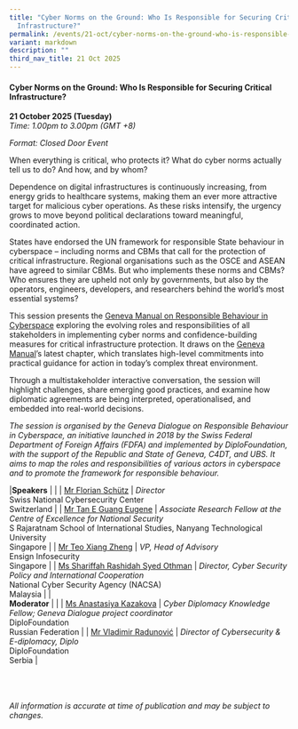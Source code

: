 ```yaml
---
title: "Cyber Norms on the Ground: Who Is Responsible for Securing Critical
  Infrastructure?"
permalink: /events/21-oct/cyber-norms-on-the-ground-who-is-responsible-for-securing-critical-infrastructure/
variant: markdown
description: ""
third_nav_title: 21 Oct 2025
---
```

#### **Cyber Norms on the Ground: Who Is Responsible for Securing Critical Infrastructure?**

**21 October 2025 (Tuesday)**  
*Time: 1.00pm to 3.00pm (GMT +8)*

*Format: Closed Door Event*

When everything is critical, who protects it? What do cyber norms actually tell us to do? And how, and by whom?

Dependence on digital infrastructures is continuously increasing, from energy grids to healthcare systems, making them an ever more attractive target for malicious cyber operations. As these risks intensify, the urgency grows to move beyond political declarations toward meaningful, coordinated action. 

States have endorsed the UN framework for responsible State behaviour in cyberspace – including norms and CBMs that call for the protection of critical infrastructure. Regional organisations such as the OSCE and ASEAN have agreed to similar CBMs. But who implements these norms and CBMs? Who ensures they are upheld not only by governments, but also by the operators, engineers, developers, and researchers behind the world’s most essential systems?

This session presents the [Geneva Manual on Responsible Behaviour in Cyberspace](https://genevadialogue.ch/geneva-manual/) exploring the evolving roles and responsibilities of all stakeholders in implementing cyber norms and confidence-building measures for critical infrastructure protection. It draws on the [Geneva Manual](https://genevadialogue.ch/geneva-manual/)’s latest chapter, which translates high-level commitments into practical guidance for action in today’s complex threat environment.

Through a multistakeholder interactive conversation, the session will highlight challenges, share emerging good practices, and examine how diplomatic agreements are being interpreted, operationalised, and embedded into real-world decisions.

*The session is organised by the Geneva Dialogue on Responsible Behaviour in Cyberspace, an initiative launched in 2018 by the Swiss Federal Department of Foreign Affairs (FDFA) and implemented by DiploFoundation, with the support of the Republic and State of Geneva, C4DT, and UBS. It aims to map the roles and responsibilities of various actors in cyberspace and to promote the framework for responsible behaviour.*

|**Speakers**          |                                                              |
| [Mr Florian Schütz](/speakers/mr-florian-schutz/)  | *Director* <br>Swiss National Cybersecurity Center<br>Switzerland      |
| [Mr Tan E Guang Eugene](/speakers/mr-tan-e-guang-eugene/)  | *Associate Research Fellow at the Centre of Excellence for National Security* <br>S Rajaratnam School of International Studies, Nanyang Technological University<br>Singapore      |
| [Mr Teo Xiang Zheng](/speakers/mr-teo-xiang-zheng/)  | *VP, Head of Advisory* <br>Ensign Infosecurity<br>Singapore      |
| [Ms Shariffah Rashidah Syed Othman](/speakers/ms-shariffah-rashidah-syed-othman/)  | *Director, Cyber Security Policy and International Cooperation* <br>National Cyber Security Agency (NACSA)<br>Malaysia      |
|<br>**Moderator**          |                                                              |
| [Ms Anastasiya Kazakova](/speakers/ms-anastasiya-kazakova/)  | *Cyber Diplomacy Knowledge Fellow; Geneva Dialogue project coordinator* <br>DiploFoundation<br>Russian Federation      |
| [Mr Vladimir Radunović](/speakers/mr-vladimir-radunovic/)  | *Director of Cybersecurity &amp; E-diplomacy, Diplo* <br>DiploFoundation<br>Serbia      |


<br><br><br>
*All information is accurate at time of publication and may be subject to changes.*